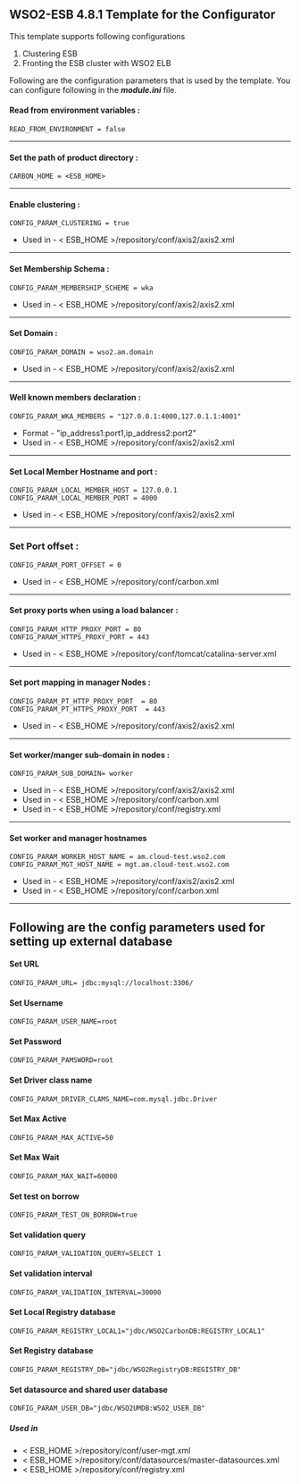 WSO2-ESB 4.8.1 Template for the Configurator
-------------------------------------------------------------------------------------

This template supports following configurations

1. Clustering ESB
2. Fronting the ESB cluster with WSO2 ELB

Following are the configuration parameters that is used by the template.
You can configure following in the ***module.ini*** file.

#### Read from environment variables :


    READ_FROM_ENVIRONMENT = false
 

-------------------------------------------------------------------------------------

#### Set the path of product directory :

    CARBON_HOME = <ESB_HOME>

---

#### Enable clustering : 

    CONFIG_PARAM_CLUSTERING = true

* Used in - < ESB_HOME >/repository/conf/axis2/axis2.xml

---

#### Set Membership Schema :

    CONFIG_PARAM_MEMBERSHIP_SCHEME = wka

* Used in - < ESB_HOME >/repository/conf/axis2/axis2.xml

---
        
#### Set Domain :

    CONFIG_PARAM_DOMAIN = wso2.am.domain

* Used in - < ESB_HOME >/repository/conf/axis2/axis2.xml

---

#### Well known members declaration :

    CONFIG_PARAM_WKA_MEMBERS = "127.0.0.1:4000,127.0.1.1:4001"

* Format - "ip_address1:port1,ip_address2:port2"
* Used in - < ESB_HOME >/repository/conf/axis2/axis2.xml

---

#### Set Local Member Hostname and port :

    CONFIG_PARAM_LOCAL_MEMBER_HOST = 127.0.0.1
    CONFIG_PARAM_LOCAL_MEMBER_PORT = 4000

* Used in - < ESB_HOME >/repository/conf/axis2/axis2.xml

---

### Set Port offset :

    CONFIG_PARAM_PORT_OFFSET = 0

* Used in - < ESB_HOME >/repository/conf/carbon.xml

---
#### Set proxy ports when using a load balancer :

    CONFIG_PARAM_HTTP_PROXY_PORT = 80
    CONFIG_PARAM_HTTPS_PROXY_PORT = 443

* Used in - < ESB_HOME >/repository/conf/tomcat/catalina-server.xml

---
#### Set port mapping in manager Nodes :

    CONFIG_PARAM_PT_HTTP_PROXY_PORT  = 80
    CONFIG_PARAM_PT_HTTPS_PROXY_PORT  = 443

* Used in - < ESB_HOME >/repository/conf/axis2/axis2.xml

---
#### Set worker/manger sub-domain in nodes  :

    CONFIG_PARAM_SUB_DOMAIN= worker

 * Used in - < ESB_HOME >/repository/conf/axis2/axis2.xml
 * Used in - < ESB_HOME >/repository/conf/carbon.xml
 * Used in - < ESB_HOME >/repository/conf/registry.xml

---
#### Set worker and manager hostnames

    CONFIG_PARAM_WORKER_HOST_NAME = am.cloud-test.wso2.com
    CONFIG_PARAM_MGT_HOST_NAME = mgt.am.cloud-test.wso2.com

* Used in - < ESB_HOME >/repository/conf/axis2/axis2.xml
* Used in - < ESB_HOME >/repository/conf/carbon.xml

---

## Following are the config parameters used for setting up external database 
#### Set URL

    CONFIG_PARAM_URL= jdbc:mysql://localhost:3306/

#### Set Username

    CONFIG_PARAM_USER_NAME=root

#### Set Password
```
CONFIG_PARAM_PAMSWORD=root
```
#### Set Driver class name

    CONFIG_PARAM_DRIVER_CLAMS_NAME=com.mysql.jdbc.Driver

#### Set Max Active

    CONFIG_PARAM_MAX_ACTIVE=50

#### Set Max Wait

    CONFIG_PARAM_MAX_WAIT=60000

#### Set test on borrow

    CONFIG_PARAM_TEST_ON_BORROW=true

#### Set validation query
    CONFIG_PARAM_VALIDATION_QUERY=SELECT 1

#### Set validation interval

    CONFIG_PARAM_VALIDATION_INTERVAL=30000

#### Set Local Registry database

    CONFIG_PARAM_REGISTRY_LOCAL1="jdbc/WSO2CarbonDB:REGISTRY_LOCAL1"

#### Set Registry database

    CONFIG_PARAM_REGISTRY_DB="jdbc/WSO2RegistryDB:REGISTRY_DB"

#### Set datasource and shared user database

    CONFIG_PARAM_USER_DB="jdbc/WSO2UMDB:WSO2_USER_DB"

##### Used in 

* < ESB_HOME >/repository/conf/user-mgt.xml
* < ESB_HOME >/repository/conf/datasources/master-datasources.xml
* < ESB_HOME >/repository/conf/registry.xml

